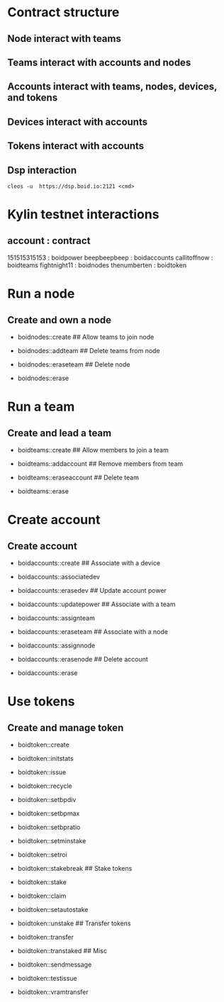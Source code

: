 
# Contract structure


## Node interact with teams





## Teams interact with accounts and nodes





## Accounts interact with teams, nodes, devices, and tokens





## Devices interact with accounts





## Tokens interact with accounts





## Dsp interaction





`cleos -u  https://dsp.boid.io:2121 <cmd>`


# Kylin testnet interactions





## account : contract





151515315153 : boidpower beepbeepbeep : boidaccounts callitoffnow : boidteams fightnight11 : boidnodes thenumberten : boidtoken


# Run a node





## Create and own a node






* boidnodes::create ## Allow teams to join node








* boidnodes::addteam ## Delete teams from node








* boidnodes::eraseteam ## Delete node








* boidnodes::erase




# Run a team





## Create and lead a team






* boidteams::create ## Allow members to join a team








* boidteams::addaccount ## Remove members from team








* boidteams::eraseaccount ## Delete team








* boidteams::erase




# Create account





## Create account






* boidaccounts::create ## Associate with a device








* boidaccounts::associatedev
* boidaccounts::erasedev ## Update account power








* boidaccounts::updatepower ## Associate with a team








* boidaccounts::assignteam
* boidaccounts::eraseteam ## Associate with a node








* boidaccounts::assignnode
* boidaccounts::erasenode ## Delete account








* boidaccounts::erase




# Use tokens





## Create and manage token






* boidtoken::create
* boidtoken::initstats
* boidtoken::issue
* boidtoken::recycle
* boidtoken::setbpdiv
* boidtoken::setbpmax
* boidtoken::setbpratio
* boidtoken::setminstake
* boidtoken::setroi
* boidtoken::stakebreak ## Stake tokens








* boidtoken::stake
* boidtoken::claim
* boidtoken::setautostake
* boidtoken::unstake ## Transfer tokens








* boidtoken::transfer
* boidtoken::transtaked ## Misc








* boidtoken::sendmessage
* boidtoken::testissue
* boidtoken::vramtransfer 




    